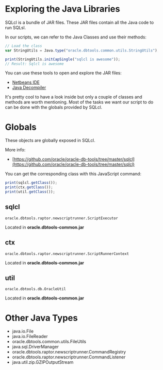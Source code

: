 # Exploring the Java Libraries

SQLcl is a bundle of JAR files. These JAR files contain all the Java code to run SQLsl.

In our scripts, we can refer to the Java Classes and use their methods:

```javascript
// Load the class
var StringUtils = Java.type("oracle.dbtools.common.utils.StringUtils");

print(StringUtils.initCapSingle("sqlcl is awesome"));
// Result: Sqlcl is awesome
```

You can use these tools to open and explore the JAR files:
- [Netbeans IDE](https://netbeans.org/downloads/)
- [Java Decompiler](http://jd.benow.ca/)

It's pretty cool to have a look inside but only a couple of classes and methods are worth mentioning. Most of the tasks we want our script to do can be done with the globals provided by SQLcl.

# Globals

These objects are globally exposed in SQLcl.

More info:
- [https://github.com/oracle/oracle-db-tools/tree/master/sqlcl](https://github.com/oracle/oracle-db-tools/tree/master/sqlcl)

You can get the corresponding class with this JavaScript command:

```javascript
print(sqlcl.getClass());
print(ctx.getClass());
print(util.getClass());
```

## sqlcl

`oracle.dbtools.raptor.newscriptrunner.ScriptExecutor`

Located in **oracle.dbtools-common.jar**

## ctx

`oracle.dbtools.raptor.newscriptrunner.ScriptRunnerContext`

Located in **oracle.dbtools-common.jar**


## util

`oracle.dbtools.db.OracleUtil`

Located in **oracle.dbtools-common.jar**

# Other Java Types

- java.io.File
- java.io.FileReader
- oracle.dbtools.common.utils.FileUtils
- java.sql.DriverManager
- oracle.dbtools.raptor.newscriptrunner.CommandRegistry
- oracle.dbtools.raptor.newscriptrunner.CommandListener
- java.util.zip.GZIPOutputStream

